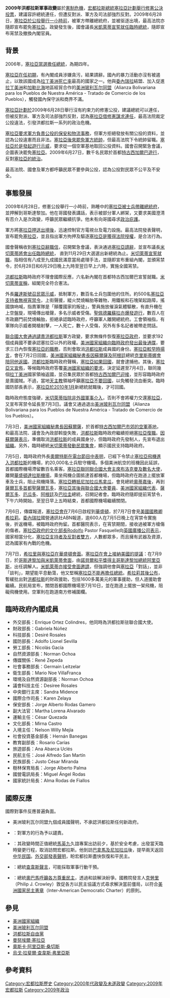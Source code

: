 **2009年洪都拉斯軍事政變**屬於[憲制危機](https://zh.wikipedia.org/wiki/憲制危機 "wikilink")，[宏都拉斯總統](https://zh.wikipedia.org/wiki/宏都拉斯總統 "wikilink")[塞拉亞計劃舉行修憲公決投票](https://zh.wikipedia.org/wiki/曼努埃爾·塞拉亞 "wikilink")，建議容許總統連任，但遭反對派、軍方及司法部強烈反對。2009年6月28日，[塞拉亞於公投舉行一小時前](https://zh.wikipedia.org/wiki/曼努埃爾·塞拉亞 "wikilink")，被軍方帶離總統府，並被驱逐出境，最高法院亦隨即宣布罷免[塞拉亞](https://zh.wikipedia.org/wiki/曼努埃爾·塞拉亞 "wikilink")。政變發生後，國會議長[米凱萊蒂宣誓就任臨時總統](https://zh.wikipedia.org/wiki/米凱萊蒂 "wikilink")，隨即宣布宵禁及撤換內閣官員。

## 背景

2006年，[塞拉亞當選擔任總統](https://zh.wikipedia.org/wiki/曼努埃爾·塞拉亞 "wikilink")，為期四年。

[塞拉亞在任初期](https://zh.wikipedia.org/wiki/曼努埃爾·塞拉亞 "wikilink")，有內閣成員涉嫌貪污，結果請辭。國內的暴力活動亦沒有被遏止，以致該國成為[拉丁美洲](../Page/拉丁美洲.md "wikilink")[死亡率](../Page/死亡率.md "wikilink")最高的國家之一。他與[委內瑞拉](../Page/委內瑞拉.md "wikilink")結盟、加入促進[拉丁美洲](../Page/拉丁美洲.md "wikilink")和[加勒比海](../Page/加勒比海.md "wikilink")地區經貿合作的[美洲玻利瓦尔同盟](https://zh.wikipedia.org/wiki/美洲玻利瓦尔同盟 "wikilink")（Alianza
Bolivariana para los Pueblos de Nuestra América - Tratado de Comercio de
los Pueblos），觸發國內保守派和商界不滿。

[塞拉亞計劃於](https://zh.wikipedia.org/wiki/曼努埃爾·塞拉亞 "wikilink")2009年6月28日舉行沒有約束力的修憲公投，建議總統可以連任，但被反對派、軍方及司法部強烈反對，認為[塞拉亞借修憲謀求連任](https://zh.wikipedia.org/wiki/曼努埃爾·塞拉亞 "wikilink")，最高法院裁定公投違法，引發洪都拉斯一系列的政治危機。

[塞拉亞要求軍方負責公投的保安和物流事務](https://zh.wikipedia.org/wiki/曼努埃爾·塞拉亞 "wikilink")，但軍方拒絕發放有關公投的資料，並認為公投違憲而且非法。[塞拉亞後來罷免軍方統帥](https://zh.wikipedia.org/wiki/曼努埃爾·塞拉亞 "wikilink")，但最高法院下令統帥留職。[塞拉亞於是發起遊行示威](https://zh.wikipedia.org/wiki/曼努埃爾·塞拉亞 "wikilink")，要求從一個空軍基地取回公投資料。國會召開緊急會議，企圖表決罷免[塞拉亞](https://zh.wikipedia.org/wiki/曼努埃爾·塞拉亞 "wikilink")。2009年6月27日，數千名民眾於首都[特古西加爾巴遊行](https://zh.wikipedia.org/wiki/特古西加爾巴 "wikilink")，反對[塞拉亞的統治](https://zh.wikipedia.org/wiki/曼努埃爾·塞拉亞 "wikilink")。

最高法院、國會及軍方都呼籲民眾不要參與公投，認為公投對民眾不公平及不安全。

## 事態發展

2009年6月28日，修憲公投舉行一小時前，熟睡中的[塞拉亞被士兵帶離總統府](https://zh.wikipedia.org/wiki/曼努埃爾·塞拉亞 "wikilink")，並押解到哥斯達黎加。他在哥國發表講話，表示被部分軍人綁架，又要求美國澄清有否介入是次政變，呼籲民眾繼續抗爭。他未有向哥國尋求[政治庇護](https://zh.wikipedia.org/wiki/政治庇護 "wikilink")。

軍方將[塞拉亞押送出境後](https://zh.wikipedia.org/wiki/曼努埃爾·塞拉亞 "wikilink")，迅速控制官方電視台及電力設施。最高法院發表聲明，宣布罷免[塞拉亞](https://zh.wikipedia.org/wiki/曼努埃爾·塞拉亞 "wikilink")，並且指出軍方拘押及驅逐[塞拉亞是獲得法院授權](https://zh.wikipedia.org/wiki/曼努埃爾·塞拉亞 "wikilink")，是合法行為。

國會聲稱收到[塞拉亞辭職信](https://zh.wikipedia.org/wiki/曼努埃爾·塞拉亞 "wikilink")，召開緊急會議，表決通過[塞拉亞請辭](https://zh.wikipedia.org/wiki/曼努埃爾·塞拉亞 "wikilink")，並宣布議長[米切萊蒂將會出任臨時總統](https://zh.wikipedia.org/wiki/米切萊蒂 "wikilink")，
直到11月29日大選選出新總統為止。[米切萊蒂宣誓就職](https://zh.wikipedia.org/wiki/米切萊蒂 "wikilink")，指相信有八成至九成國民滿意當局處理手法，並隨即宣布重組內閣，並頒宵禁令，於6月28日和6月29日晚上九時至翌日早上六時，實施全國宵禁。

[洪都拉斯](../Page/洪都拉斯.md "wikilink")臨時政府不理會國際反應，六名新內閣在首都特古西加爾巴宣誓就職。[米切萊蒂宣稱](https://zh.wikipedia.org/wiki/米切萊蒂 "wikilink")，組閣完全符合憲法。

外長[羅達斯號召民眾示威](https://zh.wikipedia.org/wiki/羅達斯 "wikilink")，抵制軍方，數百名士兵包圍他的住所。約500名[塞拉亞支持者無視宵禁令](https://zh.wikipedia.org/wiki/曼努埃爾·塞拉亞 "wikilink")，上街聲援，縱火焚燒輪胎等雜物，用鐵板和石塊架起路障，搖國旗吶喊，指責軍隊是「顛覆國家的叛徒」，警員施放催淚氣體驅散，有直升機在上空盤旋，現場傳出槍聲，多名示威者受傷。[聖佩德羅蘇拉亦爆發遊行](https://zh.wikipedia.org/wiki/聖佩德羅蘇拉 "wikilink")，數百人在市政廳門前焚燒輪胎，拒絕承認臨時政府，呼籲軍人離開總統府。工會領袖指，有軍隊向示威者開槍射擊，一人死亡，數十人受傷，另外有多名記者被帶走問話。

[聯合國大會通過譴責](https://zh.wikipedia.org/wiki/聯合國 "wikilink")[洪都拉斯](../Page/洪都拉斯.md "wikilink")軍方政變，要求無條件恢復[塞拉亞政府](https://zh.wikipedia.org/wiki/曼努埃爾·塞拉亞 "wikilink")，並要求192個成員國不要承認塞拉亞以外的政權。[美洲國家組織向臨時政府發出最後通牒](https://zh.wikipedia.org/wiki/美洲國家組織 "wikilink")，要求三日內恢復[塞拉亞的職務](https://zh.wikipedia.org/wiki/曼努埃爾·塞拉亞 "wikilink")，否則會取消[洪都拉斯](../Page/洪都拉斯.md "wikilink")成員國的身份。[塞拉亞較早時揚言](https://zh.wikipedia.org/wiki/曼努埃爾·塞拉亞 "wikilink")，會在7月2日回國，[美洲國家組織秘書長](https://zh.wikipedia.org/wiki/美洲國家組織 "wikilink")[因蘇爾薩及](https://zh.wikipedia.org/wiki/因蘇爾薩 "wikilink")[阿根廷](../Page/阿根廷.md "wikilink")總統[克里斯蒂娜會陪同他返國](https://zh.wikipedia.org/wiki/克里斯蒂娜·費爾南德斯·德基什內爾 "wikilink")。[洪都拉斯](../Page/洪都拉斯.md "wikilink")臨時政府聲稱，[塞拉亞如果回國](https://zh.wikipedia.org/wiki/曼努埃爾·塞拉亞 "wikilink")，就會逮捕他。其後，[塞拉亞又宣佈](https://zh.wikipedia.org/wiki/曼努埃爾·塞拉亞 "wikilink")，等候臨時政府答覆[美洲國家組織的要求](https://zh.wikipedia.org/wiki/美洲國家組織 "wikilink")，決定延遲至7月4日，聯同幾個[拉丁美洲](../Page/拉丁美洲.md "wikilink")國家領袖返國，並召集民眾於首都[特古西加爾巴迎接](https://zh.wikipedia.org/wiki/特古西加爾巴 "wikilink")，並形容臨時政府是賣國賊。不過，當地[天主教](../Page/天主教.md "wikilink")領袖呼籲[塞拉亞不要回國](https://zh.wikipedia.org/wiki/曼努埃爾·塞拉亞 "wikilink")，以免觸發流血衝突。臨時國防部長表示，[塞拉亞於](https://zh.wikipedia.org/wiki/曼努埃爾·塞拉亞 "wikilink")[2010年1月](../Page/2010年1月.md "wikilink")新總統就職後，才可回國。

臨時政府態度強硬，[米切萊蒂指除非外國軍事介入](https://zh.wikipedia.org/wiki/米切萊蒂 "wikilink")，否則不會將權力交還[塞拉亞](https://zh.wikipedia.org/wiki/曼努埃爾·塞拉亞 "wikilink")，又宣布宵禁令延長至7月3日。議會又通過退出[美洲玻利瓦尔同盟](https://zh.wikipedia.org/wiki/美洲玻利瓦尔同盟 "wikilink")（Alianza
Bolivariana para los Pueblos de Nuestra América - Tratado de Comercio de
los Pueblos）。

7月3日，[美洲國家組織秘書長](https://zh.wikipedia.org/wiki/美洲國家組織 "wikilink")[因蘇爾薩](https://zh.wikipedia.org/wiki/因蘇爾薩 "wikilink")，於首都[特古西加爾巴市郊的空軍基地](https://zh.wikipedia.org/wiki/特古西加爾巴 "wikilink")，和最高法院、議會及內政部斡旋失敗，[洪都拉斯](../Page/洪都拉斯.md "wikilink")臨時政府繼續拒絕[塞拉亞復職](https://zh.wikipedia.org/wiki/曼努埃爾·塞拉亞 "wikilink")。[因蘇爾薩表示](https://zh.wikipedia.org/wiki/因蘇爾薩 "wikilink")，準備取消[洪都拉斯](../Page/洪都拉斯.md "wikilink")的成員國身分，但臨時政府先發制人，先宣布退出[組織](https://zh.wikipedia.org/wiki/美洲國家組織 "wikilink")。另外，臨時總統[米切萊蒂發動民眾集會](https://zh.wikipedia.org/wiki/米切萊蒂 "wikilink")，顯示國民支持臨時政府。

7月5日，臨時政府外長[奧爾特斯在電台節目中表明](https://zh.wikipedia.org/wiki/奧爾特斯 "wikilink")，已經下令禁止[塞拉亞飛機進入](https://zh.wikipedia.org/wiki/曼努埃爾·塞拉亞 "wikilink")[洪都拉斯](../Page/洪都拉斯.md "wikilink")的機場，約20,000名士兵駐守機場。多個美洲航空的班機因此延誤，首都國際機場滯留數百名乘客。[塞拉亞聯同聯合國大會主席](https://zh.wikipedia.org/wiki/曼努埃爾·塞拉亞 "wikilink")[布洛克曼及數名大使](https://zh.wikipedia.org/wiki/戴斯科托·布洛克曼 "wikilink")，離開[華盛頓達拉斯機場](https://zh.wikipedia.org/wiki/華盛頓達拉斯機場 "wikilink")，乘坐飛機企圖抵達首都機場，但臨時政府在跑道上擺放軍車及士兵，阻止飛機降落。[塞拉亞轉抵](https://zh.wikipedia.org/wiki/曼努埃爾·塞拉亞 "wikilink")[尼加拉瓜](../Page/尼加拉瓜.md "wikilink")[馬拿瓜](../Page/馬拿瓜.md "wikilink")，會見總統[奧蒂嘉後](https://zh.wikipedia.org/wiki/丹尼爾·奧蒂嘉 "wikilink")，再到[薩爾瓦多首都](https://zh.wikipedia.org/wiki/薩爾瓦多 "wikilink")[聖薩爾瓦多](../Page/聖薩爾瓦多.md "wikilink")，[塞拉亞其後與](https://zh.wikipedia.org/wiki/曼努埃爾·塞拉亞 "wikilink")[聯合國大會要員](https://zh.wikipedia.org/wiki/聯合國大會 "wikilink")、[美洲國家組織代表](https://zh.wikipedia.org/wiki/美洲國家組織 "wikilink")、[薩爾瓦多](https://zh.wikipedia.org/wiki/薩爾瓦多 "wikilink")、[厄瓜多](https://zh.wikipedia.org/wiki/厄瓜多 "wikilink")、[阿根廷](../Page/阿根廷.md "wikilink")及[巴拉圭](../Page/巴拉圭.md "wikilink")總統，召開記者會。臨時政府隨即提前宵禁令，下午六時開始，至翌日早上五時結束，首都國際機場繼續關閉。

7月6日，傳媒報道，[塞拉亞會在](https://zh.wikipedia.org/wiki/曼努埃爾·塞拉亞 "wikilink")7月6日啟程到[華盛頓](https://zh.wikipedia.org/wiki/華盛頓 "wikilink")，於7月7日會見[美國國務卿](https://zh.wikipedia.org/wiki/美國 "wikilink")[希拉莉](https://zh.wikipedia.org/wiki/希拉莉·克林頓 "wikilink")。[委內瑞拉](../Page/委內瑞拉.md "wikilink")國營通訊社ABN報道，逾600人在7月5日晚上在宵禁令實施後，折返機場，被臨時政府拘留。首都醫院表示，在宵禁期間，接收過被軍方槍傷的傷者。[塞拉亞政府的文化部長Rodolfo](https://zh.wikipedia.org/wiki/曼努埃爾·塞拉亞 "wikilink")
Pastor
Fasquelle向[英國廣播公司表示](https://zh.wikipedia.org/wiki/英國廣播公司 "wikilink")，國家相當分化，[塞拉亞支持者及反對者雙方](https://zh.wikipedia.org/wiki/曼努埃爾·塞拉亞 "wikilink")，人數都眾多，而且擁有武器及資源，認為國家有內戰的危機。

7月7日，[希拉里與](https://zh.wikipedia.org/wiki/希拉里·克林頓 "wikilink")[塞拉亞在](https://zh.wikipedia.org/wiki/曼努埃爾·塞拉亞 "wikilink")[華盛頓會面](https://zh.wikipedia.org/wiki/華盛頓 "wikilink")。[塞拉亞在會上接納](https://zh.wikipedia.org/wiki/曼努埃爾·塞拉亞 "wikilink")[美國的提議](https://zh.wikipedia.org/wiki/美國 "wikilink")：在7月9日，於[哥斯達黎加與](https://zh.wikipedia.org/wiki/哥斯達黎加 "wikilink")[米凱萊蒂會面](https://zh.wikipedia.org/wiki/米凱萊蒂 "wikilink")，由[諾貝爾和平獎得主](https://zh.wikipedia.org/wiki/諾貝爾和平獎 "wikilink")[哥斯達黎加總統](https://zh.wikipedia.org/wiki/哥斯達黎加 "wikilink")[阿里亞斯](https://zh.wikipedia.org/wiki/奧斯卡·阿里亞斯·桑切斯 "wikilink")，出任調解人。[米凱萊蒂亦接受會面邀請](https://zh.wikipedia.org/wiki/米凱萊蒂 "wikilink")，但強調他會與[塞拉亞](https://zh.wikipedia.org/wiki/曼努埃爾·塞拉亞 "wikilink")「對話」，並非「談判」，期望能平息動蕩，他又堅稱[塞拉亞不能再擔任總統](https://zh.wikipedia.org/wiki/曼努埃爾·塞拉亞 "wikilink")。[希拉莉其後公布](https://zh.wikipedia.org/wiki/希拉莉·克林頓 "wikilink")，暫緩批出對[洪都拉斯](../Page/洪都拉斯.md "wikilink")的財政援助，包括1600多萬美元的軍事援助，但人道援助會繼續。民航局宣布，關閉首都國際機場至7月10日，並在跑道上擺放一架飛機，阻礙飛機使用。空軍則在跑道南方修補圍欄。

## 臨時政府內閣成員

  - 外交部長：Enrique Ortez Colindres，他同時為洪都拉斯驻聯合國大使。
  - 財政部長：Gabriela Núñez
  - 科技部長：Desiré Rosales
  - 國防部長：Adolfo Lionel Sevilla
  - 勞工部長：Nicolás Gacía
  - 自然資源部長：Norman Ochoa
  - 傳媒關係：René Zepeda
  - 社會事務部長：Germain Leitzelar
  - 衛生部長：Mario Noe VillaFranca
  - 環境及自然資源副部長：Norman Ochoa
  - 議會科技主任：Desiree Rosales
  - 中央銀行主席：Sandra Midence
  - 國際合作司長：Karen Zelaya
  - 保安部長：Jorge Alberto Rodas Gamero
  - 副大法官：Martha Lorena Alvarado
  - 運輸主任：César Quezada
  - 文化部長：Mirna Castro
  - 入境主任：Nelson Willy Mejía
  - 社會投資基金部長：Hernán Banegas
  - 教育副部長：Rosario Carías
  - 旅遊部長：Ana Abarca Uclés
  - 民航主任：José Alfredo San Martín
  - 民族部長：Justo César Miranda
  - 樹林保育局長：Jorge Alberto Palma
  - 國營電訊局長：Miguel Ángel Rodas
  - 國家統計局長：Alma Rodas de Fiallos

## 國際反應

國際對事件反應普遍負面。

  - 美洲玻利瓦尔同盟九個成員國聲明，不承認洪都拉斯任何新政府。

  - ：對軍方的行為予以譴責。

  - ：其政變時間正值總統[馬英九](../Page/馬英九.md "wikilink")久誼專案出訪前夕，基於安全考慮，出發當天臨時變更行程，取消訪問宏都拉斯。他到訪[巴拿馬及](https://zh.wikipedia.org/wiki/巴拿馬 "wikilink")[尼加拉瓜](../Page/尼加拉瓜.md "wikilink")後，提早兩天返回[中华民国](https://zh.wikipedia.org/wiki/中华民国 "wikilink")。[外交部發表聲明](../Page/中華民國外交部.md "wikilink")，盼宏都拉斯盡快恢復和平民主。

  - ：總統[查韋斯聲言](https://zh.wikipedia.org/wiki/烏戈·查韋斯 "wikilink")，可能採取軍事行動干預。

  - ：總統[奧巴馬呼籲各方尊重民主](https://zh.wikipedia.org/wiki/巴拉克·歐巴馬 "wikilink")，透過和談解決紛爭。國務院發言人[克勞里](https://zh.wikipedia.org/wiki/菲利普·J·克勞里 "wikilink")（Philip
    J.
    Crowley）敦促各方以民主協議方式尋求解決當前僵局，以符合[美洲國家民主憲章](https://zh.wikipedia.org/wiki/美洲國家民主憲章 "wikilink")（Inter-American
    Democratic Charter）的原則。

## 參見

  - [美洲國家組織](https://zh.wikipedia.org/wiki/美洲國家組織 "wikilink")
  - [美洲玻利瓦尔同盟](https://zh.wikipedia.org/wiki/美洲玻利瓦尔同盟 "wikilink")
  - [洪都拉斯自由黨](https://zh.wikipedia.org/wiki/洪都拉斯自由黨 "wikilink")
  - [曼努埃爾·塞拉亞](https://zh.wikipedia.org/wiki/曼努埃爾·塞拉亞 "wikilink")
  - [奧斯卡·阿里亞斯·桑切斯](https://zh.wikipedia.org/wiki/奧斯卡·阿里亞斯·桑切斯 "wikilink")
  - [烏戈·拉斐爾·查韋斯·弗里亞斯](https://zh.wikipedia.org/wiki/烏戈·拉斐爾·查韋斯·弗里亞斯 "wikilink")

## 參考資料

[Category:宏都拉斯歷史](https://zh.wikipedia.org/wiki/Category:宏都拉斯歷史 "wikilink")
[Category:2000年代政變及未遂政變](https://zh.wikipedia.org/wiki/Category:2000年代政變及未遂政變 "wikilink")
[Category:2009年宏都拉斯](https://zh.wikipedia.org/wiki/Category:2009年宏都拉斯 "wikilink")
[Category:2009年政治](https://zh.wikipedia.org/wiki/Category:2009年政治 "wikilink")